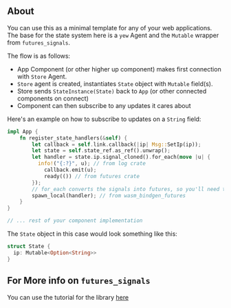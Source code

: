 ## About

You can use this as a minimal template for any of your web applications. The base for the state system here is a `yew` Agent and the `Mutable` wrapper from `futures_signals`.

The flow is as follows:

- App Component (or other higher up component) makes first connection with `Store` Agent.
- `Store` agent is created, instantiates `State` object with `Mutable` field(s).
- Store sends `StateInstance(State)` back to `App` (or other connected components on connect)
- Component can then subscribe to any updates it cares about

Here's an example on how to subscribe to updates on a `String` field:

```rust
impl App {
    fn register_state_handlers(&self) {
        let callback = self.link.callback(|ip| Msg::SetIp(ip));
        let state = self.state_ref.as_ref().unwrap();
        let handler = state.ip.signal_cloned().for_each(move |u| {
          info!("{:?}", u); // from log crate
            callback.emit(u);
            ready(()) // from futures crate
        });
        // for_each converts the signals into futures, so you'll need to spawn that
        spawn_local(handler); // from wasm_bindgen_futures
    }
}

// ... rest of your component implementation
```

The `State` object in this case would look something like this:

```rust
struct State {
  ip: Mutable<Option<String>>
}
```

## For More info on `futures_signals`

You can use the tutorial for the library [here](https://docs.rs/futures-signals/0.3.15/futures_signals/tutorial/index.html)
